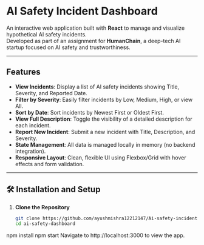# AI Safety Incident Dashboard

An interactive web application built with **React** to manage and visualize hypothetical AI safety incidents.  
Developed as part of an assignment for **HumanChain**, a deep-tech AI startup focused on AI safety and trustworthiness.

---

##  Features

-  **View Incidents**: Display a list of AI safety incidents showing Title, Severity, and Reported Date.
-  **Filter by Severity**: Easily filter incidents by Low, Medium, High, or view All.
-  **Sort by Date**: Sort incidents by Newest First or Oldest First.
-  **View Full Description**: Toggle the visibility of a detailed description for each incident.
-  **Report New Incident**: Submit a new incident with Title, Description, and Severity.
-  **State Management**: All data is managed locally in memory (no backend integration).
-  **Responsive Layout**: Clean, flexible UI using Flexbox/Grid with hover effects and form validation.

---

## 🛠️ Installation and Setup

1. **Clone the Repository**
   ```bash
   git clone https://github.com/ayushmishra12212147/Ai-safety-incidents.git
   cd ai-safety-dashboard


npm install
npm start
Navigate to http://localhost:3000 to view the app.


